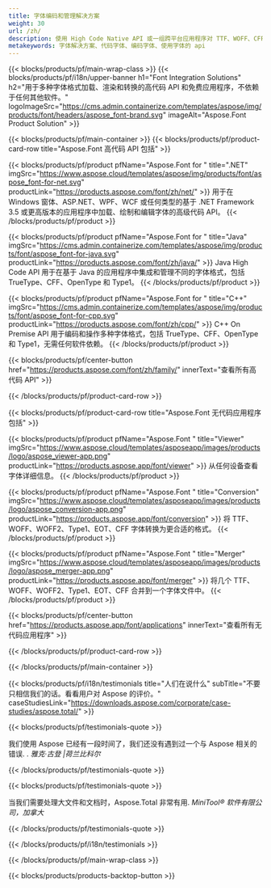 ```yaml
---
title: 字体编码和管理解决方案
weight: 30
url: /zh/
description: 使用 High Code Native API 或一组跨平台应用程序对 TTF、WOFF、CFF、Type1、EOT 和其他字体进行编码和处理。
metakeywords: 字体解决方案、代码字体、编码字体、使用字体的 api
---
```


{{< blocks/products/pf/main-wrap-class >}}
{{< blocks/products/pf/i18n/upper-banner h1="Font Integration Solutions" h2="用于多种字体格式加载、渲染和转换的高代码 API 和免费应用程序，不依赖于任何其他软件。" logoImageSrc="https://cms.admin.containerize.com/templates/aspose/img/products/font/headers/aspose_font-brand.svg" imageAlt="Aspose.Font Product Solution" >}}

{{< blocks/products/pf/main-container >}}
{{< blocks/products/pf/product-card-row title="Aspose.Font 高代码 API 包括" >}}

{{< blocks/products/pf/product pfName="Aspose.Font for " title=".NET" imgSrc="https://www.aspose.cloud/templates/aspose/img/products/font/aspose_font-for-net.svg" productLink="https://products.aspose.com/font/zh/net/" >}}
用于在 Windows 窗体、ASP.NET、WPF、WCF 或任何类型的基于 .NET Framework 3.5 或更高版本的应用程序中加载、绘制和编辑字体的高级代码 API。
{{< /blocks/products/pf/product >}}

{{< blocks/products/pf/product pfName="Aspose.Font for " title="Java" imgSrc="https://cms.admin.containerize.com/templates/aspose/img/products/font/aspose_font-for-java.svg" productLink="https://products.aspose.com/font/zh/java/" >}}
Java High Code API 用于在基于 Java 的应用程序中集成和管理不同的字体格式，包括 TrueType、CFF、OpenType 和 Type1。
{{< /blocks/products/pf/product >}}

{{< blocks/products/pf/product pfName="Aspose.Font for " title="C++" imgSrc="https://cms.admin.containerize.com/templates/aspose/img/products/font/aspose_font-for-cpp.svg" productLink="https://products.aspose.com/font/zh/cpp/" >}}
C++ On Premise API 用于编码和操作多种字体格式，包括 TrueType、CFF、OpenType 和 Type1，无需任何软件依赖。
{{< /blocks/products/pf/product >}}

{{< blocks/products/pf/center-button href="https://products.aspose.com/font/zh/family/" innerText="查看所有高代码 API" >}}

{{< /blocks/products/pf/product-card-row >}}

{{< blocks/products/pf/product-card-row title="Aspose.Font 无代码应用程序包括" >}}

{{< blocks/products/pf/product pfName="Aspose.Font " title="Viewer" imgSrc="https://www.aspose.cloud/templates/asposeapp/images/products/logo/aspose_viewer-app.png" productLink="https://products.aspose.app/font/viewer" >}}
从任何设备查看字体详细信息。
{{< /blocks/products/pf/product >}}

{{< blocks/products/pf/product pfName="Aspose.Font " title="Conversion" imgSrc="https://www.aspose.cloud/templates/asposeapp/images/products/logo/aspose_conversion-app.png" productLink="https://products.aspose.app/font/conversion" >}}
将 TTF、WOFF、WOFF2、Type1、EOT、CFF 字体转换为更合适的格式。
{{< /blocks/products/pf/product >}}

{{< blocks/products/pf/product pfName="Aspose.Font " title="Merger" imgSrc="https://www.aspose.cloud/templates/asposeapp/images/products/logo/aspose_merger-app.png" productLink="https://products.aspose.app/font/merger" >}}
将几个 TTF、WOFF、WOFF2、Type1、EOT、CFF 合并到一个字体文件中。
{{< /blocks/products/pf/product >}}


{{< blocks/products/pf/center-button href="https://products.aspose.app/font/applications" innerText="查看所有无代码应用程序" >}}

{{< /blocks/products/pf/product-card-row >}}

{{< /blocks/products/pf/main-container >}}

{{< blocks/products/pf/i18n/testimonials title="人们在说什么" subTitle="不要只相信我们的话。看看用户对 Aspose 的评价。" caseStudiesLink="https://downloads.aspose.com/corporate/case-studies/aspose.total/" >}}

{{< blocks/products/pf/testimonials-quote >}}
<p class="first">
 我们使用 Aspose 已经有一段时间了，我们还没有遇到过一个与 Aspose 相关的错误. .
 <em>
  雅克·古登 |荷兰比科尔
 </em>
</p>

{{< /blocks/products/pf/testimonials-quote >}}

{{< blocks/products/pf/testimonials-quote >}}
<p class="second">
 当我们需要处理大文件和文档时，Aspose.Total 非常有用.
 <em>
  MiniTool® 软件有限公司，加拿大
 </em>
</p>

{{< /blocks/products/pf/testimonials-quote >}}

{{< /blocks/products/pf/i18n/testimonials >}}

{{< /blocks/products/pf/main-wrap-class >}}

{{< blocks/products/products-backtop-button >}}